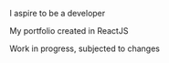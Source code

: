 I aspire to be a developer

My portfolio created in ReactJS

Work in progress, subjected to changes 
